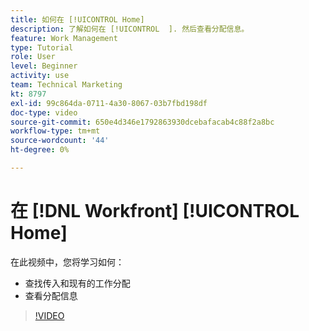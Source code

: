 ```yaml
---
title: 如何在 [!UICONTROL Home]
description: 了解如何在 [!UICONTROL  ]. 然后查看分配信息。
feature: Work Management
type: Tutorial
role: User
level: Beginner
activity: use
team: Technical Marketing
kt: 8797
exl-id: 99c864da-0711-4a30-8067-03b7fbd198df
doc-type: video
source-git-commit: 650e4d346e1792863930dcebafacab4c88f2a8bc
workflow-type: tm+mt
source-wordcount: '44'
ht-degree: 0%

---
```


# 在 [!DNL Workfront] [!UICONTROL Home]

在此视频中，您将学习如何：

* 查找传入和现有的工作分配
* 查看分配信息

>[!VIDEO](https://video.tv.adobe.com/v/335098/?quality=12&learn=on)
